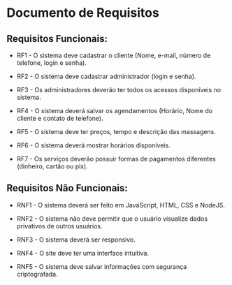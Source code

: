 ﻿# Documento de Requisitos
  

## Requisitos Funcionais:

- RF1 - O sistema deve cadastrar o cliente (Nome, e-mail, número de telefone, login e senha).

- RF2 - O sistema deve cadastrar administrador (login e senha).

- RF3 - Os administradores deverão ter todos os acessos disponíveis no sistema.

- RF4 - O sistema deverá salvar os agendamentos (Horário, Nome do cliente e contato de telefone).

- RF5 - O sistema deve ter preços, tempo e descrição das massagens.

- RF6 - O sistema deverá mostrar horários disponíveis.

- RF7 - Os serviços deverão possuir formas de pagamentos diferentes (dinheiro, cartão ou pix).

## Requisitos Não Funcionais:

- RNF1 - O sistema deverá ser feito em JavaScript, HTML, CSS e NodeJS.

- RNF2 - O sistema não deve permitir que o usuário visualize dados privativos de outros usuários.

- RNF3 - O sistema deverá ser responsivo.

- RNF4 - O site deve ter uma interface intuitiva.

- RNF5 - O sistema deve salvar informações com segurança criptografada.





